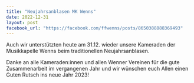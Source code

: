 ```yaml
---
title: "Neujahrsanblasen MK Wenns"
date: 2022-12-31
layout: post
facebook_url: "https://facebook.com/ffwenns/posts/8650388888369493"
---
```


Auch wir unterstützten heute am 31.12. wieder unsere Kameraden der Musikkapelle Wenns beim traditionellen Neujahrsanblasen.

Danke an alle Kameraden:innen und allen Wenner Vereinen für die gute Zusammenarbeit im vergangenen Jahr und wir wünschen euch Allen einen Guten Rutsch ins neue Jahr 2023!